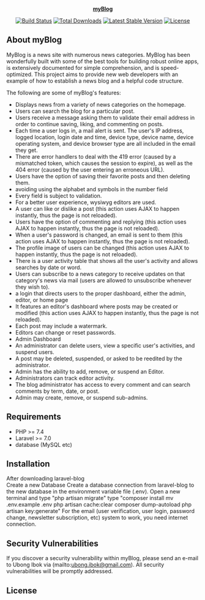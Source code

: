 <p align="center" ><a href="https://laravel.com" target="_blank" align="center"><strong>myBlog</strong></a></p>

<p align="center">
<a href="https://github.com/laravel/framework/actions"><img src="https://github.com/laravel/framework/workflows/tests/badge.svg" alt="Build Status"></a>
<a href="https://packagist.org/packages/laravel/framework"><img src="https://img.shields.io/packagist/dt/laravel/framework" alt="Total Downloads"></a>
<a href="https://packagist.org/packages/laravel/framework"><img src="https://img.shields.io/packagist/v/laravel/framework" alt="Latest Stable Version"></a>
<a href="https://packagist.org/packages/laravel/framework"><img src="https://img.shields.io/packagist/l/laravel/framework" alt="License"></a>
</p>

## About myBlog
MyBlog is a news site with numerous news categories. MyBlog has been wonderfully built with some of the best tools for building robust online apps, is extensively documented for simple comprehension, and is speed-optimized.
This project aims to provide new web developers with an example of how to establish a news blog and a helpful code structure.

The following are some of myBlog's features: 

- Displays news from a variety of news categories on the homepage.
- Users can search the blog for a particular post.
- Users receive a message asking them to validate their email address in order to continue saving, liking, and commenting on posts.
- Each time a user logs in, a mail alert is sent. The user's IP address, logged location, login date and time, device type, device name, device operating system, and device browser type are all included in the email they get.
- There are error handlers to deal with the 419 error (caused by a mismatched token, which causes the session to expire), as well as the 404 error (caused by the user entering an erroneous URL).
- Users have the option of saving their favorite posts and then deleting them.
- avoiding using the alphabet and symbols in the number field
- Every field is subject to validation.
- For a better user experience, wysiwyg editors are used.
- A user can like or dislike a post (this action uses AJAX to happen instantly, thus the page is not reloaded).
- Users have the option of commenting and replying (this action uses AJAX to happen instantly, thus the page is not reloaded).
- When a user's password is changed, an email is sent to them (this action uses AJAX to happen instantly, thus the page is not reloaded).
- The profile image of users can be changed (this action uses AJAX to happen instantly, thus the page is not reloaded).
- There is a user activity table that shows all the user's activity and allows searches by date or word.
- Users can subscribe to a news category to receive updates on that category's news via mail (users are allowed to unsubscribe whenever they wish to).
- a login that directs users to the proper dashboard, either the admin, editor, or home page
- It features an editor's dashboard where posts may be created or modified (this action uses AJAX to happen instantly, thus the page is not reloaded).
- Each post may include a watermark.
- Editors can change or reset passwords.
- Admin Dashboard
- An administrator can delete users, view a specific user's activities, and suspend users.
- A post may be deleted, suspended, or asked to be reedited by the administrator.
- Admin has the ability to add, remove, or suspend an Editor.
- Administrators can track editor activity.
- The blog administrator has access to every comment and can search comments by term, date, or post.
- Admin may create, remove, or suspend sub-admins.


## Requirements
- PHP >= 7.4
- Laravel >= 7.0
- database (MySQL etc)

## Installation

After downloading laravel-blog
<br>
Create a new Database
Create a database connection from laravel-blog to the new database in the environment variable file (.env).
Open a new terminal and type "php artisan migrate"
type "composer install 
mv .env.example .env 
php artisan cache:clear 
composer dump-autoload 
php artisan key:generate"
For the email (user verification, user login, password change, newsletter subscription, etc) system to work, you need internet connection.

## Security Vulnerabilities

If you discover a security vulnerability within myBlog, please send an e-mail to Ubong Ibok via (mailto:ubong.ibok@gmail.com). All security vulnerabilities will be promptly addressed.

## License
